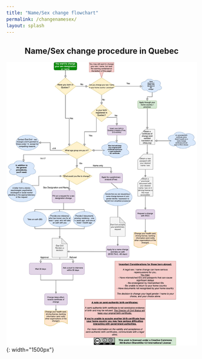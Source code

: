 ```yaml
---
title: "Name/Sex change flowchart"
permalink: /changenamesex/
layout: splash
---
```


## <center>Name/Sex change procedure in Quebec</center>

![Drag Racing](/assets/images/NameSex_Change_V3.jpg){: width="1500px"}